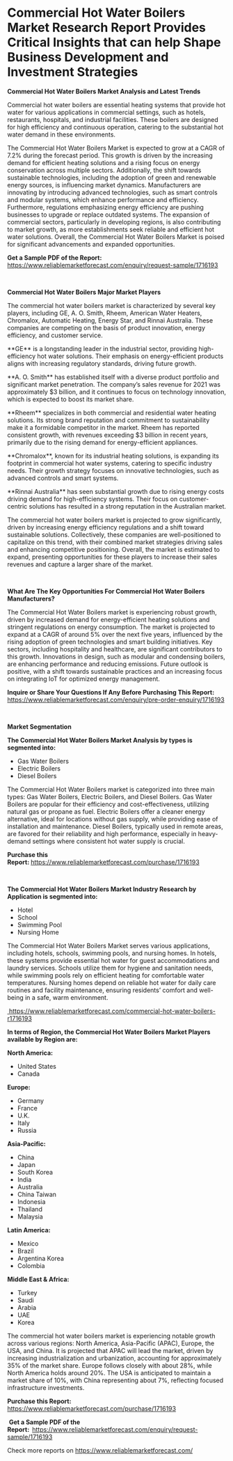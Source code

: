 <p><h1>Commercial Hot Water Boilers Market Research Report Provides Critical Insights that can help Shape Business Development and Investment Strategies</h1></p><p><strong>Commercial Hot Water Boilers Market Analysis and Latest Trends</strong></p>
<p><p>Commercial hot water boilers are essential heating systems that provide hot water for various applications in commercial settings, such as hotels, restaurants, hospitals, and industrial facilities. These boilers are designed for high efficiency and continuous operation, catering to the substantial hot water demand in these environments.</p><p>The Commercial Hot Water Boilers Market is expected to grow at a CAGR of 7.2% during the forecast period. This growth is driven by the increasing demand for efficient heating solutions and a rising focus on energy conservation across multiple sectors. Additionally, the shift towards sustainable technologies, including the adoption of green and renewable energy sources, is influencing market dynamics. Manufacturers are innovating by introducing advanced technologies, such as smart controls and modular systems, which enhance performance and efficiency. Furthermore, regulations emphasizing energy efficiency are pushing businesses to upgrade or replace outdated systems. The expansion of commercial sectors, particularly in developing regions, is also contributing to market growth, as more establishments seek reliable and efficient hot water solutions. Overall, the Commercial Hot Water Boilers Market is poised for significant advancements and expanded opportunities.</p></p>
<p><strong>Get a Sample PDF of the Report:&nbsp;</strong> <a href="https://www.reliablemarketforecast.com/enquiry/request-sample/1716193?utm_campaign=3344&utm_medium=2&utm_source=Github&utm_content=ia&utm_term=08042025&utm_id=commercial-hot-water-boilers">https://www.reliablemarketforecast.com/enquiry/request-sample/1716193</a></p>
<p>&nbsp;</p>
<p><strong>Commercial Hot Water Boilers Major Market Players</strong></p>
<p><p>The commercial hot water boilers market is characterized by several key players, including GE, A. O. Smith, Rheem, American Water Heaters, Chromalox, Automatic Heating, Energy Star, and Rinnai Australia. These companies are competing on the basis of product innovation, energy efficiency, and customer service.</p><p>**GE** is a longstanding leader in the industrial sector, providing high-efficiency hot water solutions. Their emphasis on energy-efficient products aligns with increasing regulatory standards, driving future growth. </p><p>**A. O. Smith** has established itself with a diverse product portfolio and significant market penetration. The company’s sales revenue for 2021 was approximately $3 billion, and it continues to focus on technology innovation, which is expected to boost its market share.</p><p>**Rheem** specializes in both commercial and residential water heating solutions. Its strong brand reputation and commitment to sustainability make it a formidable competitor in the market. Rheem has reported consistent growth, with revenues exceeding $3 billion in recent years, primarily due to the rising demand for energy-efficient appliances.</p><p>**Chromalox**, known for its industrial heating solutions, is expanding its footprint in commercial hot water systems, catering to specific industry needs. Their growth strategy focuses on innovative technologies, such as advanced controls and smart systems.</p><p>**Rinnai Australia** has seen substantial growth due to rising energy costs driving demand for high-efficiency systems. Their focus on customer-centric solutions has resulted in a strong reputation in the Australian market.</p><p>The commercial hot water boilers market is projected to grow significantly, driven by increasing energy efficiency regulations and a shift toward sustainable solutions. Collectively, these companies are well-positioned to capitalize on this trend, with their combined market strategies driving sales and enhancing competitive positioning. Overall, the market is estimated to expand, presenting opportunities for these players to increase their sales revenues and capture a larger share of the market.</p></p>
<p>&nbsp;</p>
<p><strong>What Are The Key Opportunities For Commercial Hot Water Boilers Manufacturers?</strong></p>
<p><p>The Commercial Hot Water Boilers market is experiencing robust growth, driven by increased demand for energy-efficient heating solutions and stringent regulations on energy consumption. The market is projected to expand at a CAGR of around 5% over the next five years, influenced by the rising adoption of green technologies and smart building initiatives. Key sectors, including hospitality and healthcare, are significant contributors to this growth. Innovations in design, such as modular and condensing boilers, are enhancing performance and reducing emissions. Future outlook is positive, with a shift towards sustainable practices and an increasing focus on integrating IoT for optimized energy management.</p></p>
<p><strong>Inquire or Share Your Questions If Any Before Purchasing This Report:</strong> <a href="https://www.reliablemarketforecast.com/enquiry/pre-order-enquiry/1716193?utm_campaign=3344&utm_medium=2&utm_source=Github&utm_content=ia&utm_term=08042025&utm_id=commercial-hot-water-boilers">https://www.reliablemarketforecast.com/enquiry/pre-order-enquiry/1716193</a></p>
<p>&nbsp;</p>
<p><strong>Market Segmentation</strong></p>
<p><strong>The Commercial Hot Water Boilers Market Analysis by types is segmented into:</strong></p>
<p><ul><li>Gas Water Boilers</li><li>Electric Boilers</li><li>Diesel Boilers</li></ul></p>
<p><p>The Commercial Hot Water Boilers market is categorized into three main types: Gas Water Boilers, Electric Boilers, and Diesel Boilers. Gas Water Boilers are popular for their efficiency and cost-effectiveness, utilizing natural gas or propane as fuel. Electric Boilers offer a cleaner energy alternative, ideal for locations without gas supply, while providing ease of installation and maintenance. Diesel Boilers, typically used in remote areas, are favored for their reliability and high performance, especially in heavy-demand settings where consistent hot water supply is crucial.</p></p>
<p><strong>Purchase this Report:&nbsp;</strong><a href="https://www.reliablemarketforecast.com/purchase/1716193?utm_campaign=3344&utm_medium=2&utm_source=Github&utm_content=ia&utm_term=08042025&utm_id=commercial-hot-water-boilers">https://www.reliablemarketforecast.com/purchase/1716193</a></p>
<p>&nbsp;</p>
<p><strong>The Commercial Hot Water Boilers Market Industry Research by Application is segmented into:</strong></p>
<p><ul><li>Hotel</li><li>School</li><li>Swimming Pool</li><li>Nursing Home</li></ul></p>
<p><p>The Commercial Hot Water Boilers Market serves various applications, including hotels, schools, swimming pools, and nursing homes. In hotels, these systems provide essential hot water for guest accommodations and laundry services. Schools utilize them for hygiene and sanitation needs, while swimming pools rely on efficient heating for comfortable water temperatures. Nursing homes depend on reliable hot water for daily care routines and facility maintenance, ensuring residents’ comfort and well-being in a safe, warm environment.</p></p>
<p><a href="https://www.reliablemarketforecast.com/commercial-hot-water-boilers-r1716193?utm_campaign=3344&utm_medium=2&utm_source=Github&utm_content=ia&utm_term=08042025&utm_id=commercial-hot-water-boilers">&nbsp;https://www.reliablemarketforecast.com/commercial-hot-water-boilers-r1716193</a></p>
<p><strong>In terms of Region, the Commercial Hot Water Boilers Market Players available by Region are:</strong></p>
<p>
    <p> <strong> North America: </strong>
        <ul>
            <li>United States</li>
            <li>Canada</li>
        </ul>
        </p> 
    <p> <strong> Europe: </strong>
        <ul>
            <li>Germany</li>
            <li>France</li>
            <li>U.K.</li>
            <li>Italy</li>
            <li>Russia</li>
        </ul>
        </p> 
    <p> <strong> Asia-Pacific: </strong>
        <ul>
            <li>China</li>
            <li>Japan</li>
            <li>South Korea</li>
            <li>India</li>
            <li>Australia</li>
            <li>China Taiwan</li>
            <li>Indonesia</li>
            <li>Thailand</li>
            <li>Malaysia</li>
        </ul>
        </p> 
    <p> <strong> Latin America: </strong>
        <ul>
            <li>Mexico</li>
            <li>Brazil</li>
            <li>Argentina Korea</li>
            <li>Colombia</li>
        </ul>
        </p> 
    <p> <strong> Middle East & Africa: </strong>
        <ul>
            <li>Turkey</li>
            <li>Saudi</li>
            <li>Arabia</li>
            <li>UAE</li>
            <li>Korea</li>
        </ul>
    </p>
    </p>
<p><p>The commercial hot water boilers market is experiencing notable growth across various regions: North America, Asia-Pacific (APAC), Europe, the USA, and China. It is projected that APAC will lead the market, driven by increasing industrialization and urbanization, accounting for approximately 35% of the market share. Europe follows closely with about 28%, while North America holds around 20%. The USA is anticipated to maintain a market share of 10%, with China representing about 7%, reflecting focused infrastructure investments.</p></p>
<p><strong>Purchase this Report: </strong><a href="https://www.reliablemarketforecast.com/purchase/1716193?utm_campaign=3344&utm_medium=2&utm_source=Github&utm_content=ia&utm_term=08042025&utm_id=commercial-hot-water-boilers">https://www.reliablemarketforecast.com/purchase/1716193</a></p>
<p>&nbsp;<strong>Get a Sample PDF of the Report:&nbsp;&nbsp;</strong><a href="https://www.reliablemarketforecast.com/enquiry/request-sample/1716193?utm_campaign=3344&utm_medium=2&utm_source=Github&utm_content=ia&utm_term=08042025&utm_id=commercial-hot-water-boilers">https://www.reliablemarketforecast.com/enquiry/request-sample/1716193</a></p>
<p><strong></strong></p>
<p>Check more reports on <a href="https://www.reliablemarketforecast.com/?utm_campaign=3344&utm_medium=2&utm_source=Github&utm_content=ia&utm_term=08042025&utm_id=commercial-hot-water-boilers">https://www.reliablemarketforecast.com/</a></p>